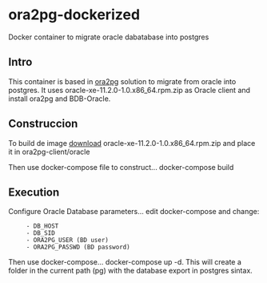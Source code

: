 # ora2pg-dockerized

Docker container to migrate oracle dabatabase into postgres

## Intro

This container is based in [ora2pg](http://ora2pg.darold.net/) solution to migrate from oracle into postgres. It uses oracle-xe-11.2.0-1.0.x86_64.rpm.zip as Oracle client and install ora2pg and BDB-Oracle.

## Construccion

To build de image [download](http://www.oracle.com/technetwork/database/database-technologies/express-edition/downloads/index.html) oracle-xe-11.2.0-1.0.x86_64.rpm.zip and place it in ora2pg-client/oracle

Then use docker-compose file to construct... docker-compose build

## Execution

Configure Oracle Database parameters... edit docker-compose and change:

         - DB_HOST
         - DB_SID
         - ORA2PG_USER (BD user)
         - ORA2PG_PASSWD (BD password)
         
Then use docker-compose... docker-compose up -d. This will create a folder in the current path (pg) with the database export in postgres sintax.

